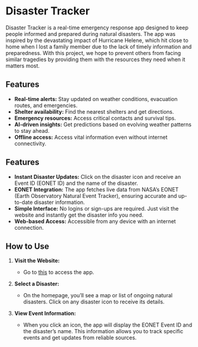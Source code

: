 # Disaster Tracker

Disaster Tracker is a real-time emergency response app designed to keep people informed and prepared during natural disasters. The app was inspired by the devastating impact of Hurricane Helene, which hit close to home when I lost a family member due to the lack of timely information and preparedness. With this project, we hope to prevent others from facing similar tragedies by providing them with the resources they need when it matters most.

## Features
- **Real-time alerts:** Stay updated on weather conditions, evacuation routes, and emergencies.
- **Shelter availability:** Find the nearest shelters and get directions.
- **Emergency resources:** Access critical contacts and survival tips.
- **AI-driven insights:** Get predictions based on evolving weather patterns to stay ahead.
- **Offline access:** Access vital information even without internet connectivity.

## Features
- **Instant Disaster Updates:** Click on the disaster icon and receive an Event ID (EONET ID) and the name of the disaster.
- **EONET Integration:** The app fetches live data from NASA’s EONET (Earth Observatory Natural Event Tracker), ensuring accurate and up-to-date disaster information.
- **Simple Interface:** No logins or sign-ups are required. Just visit the website and instantly get the disaster info you need.
- **Web-based Access:** Accessible from any device with an internet connection.

## How to Use

1. **Visit the Website:**
   - Go to [this](https://disaster-tracker-theta.vercel.app) to access the app.

2. **Select a Disaster:**
   - On the homepage, you’ll see a map or list of ongoing natural disasters. Click on any disaster icon to receive its details.

3. **View Event Information:**
   - When you click an icon, the app will display the EONET Event ID and the disaster’s name. This information allows you to track specific events and get updates from reliable sources.
